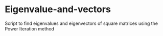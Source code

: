# Eigenvalue-and-vectors
Script to find eigenvalues and eigenvectors of square matrices using the Power Iteration method
